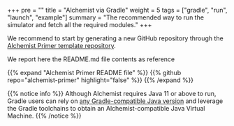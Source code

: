 +++
pre = ""
title = "Alchemist via Gradle"
weight = 5
tags = ["gradle", "run", "launch", "example"]
summary = "The recommended way to run the simulator and fetch all the required modules."
+++

We recommend to start by generating a new GitHub repository through the
[Alchemist Primer template repository](https://github.com/AlchemistSimulator/alchemist-primer).

We report here the README.md file contents as reference

{{% expand "Alchemist Primer README file" %}}
{{% github repo="alchemist-primer" highlight="false" %}}
{{% /expand %}}

{{% notice info %}}
Although Alchemist requires Java 11 or above to run,
Gradle users can rely on [any Gradle-compatible Java version](https://docs.gradle.org/current/userguide/compatibility.html)
and leverage the Gradle toolchains to obtain an Alchemist-compatible Java Virtual Machine.
{{% /notice %}}

